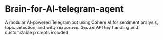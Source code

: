 # Brain-for-AI-telegram-agent
A modular AI-powered Telegram bot using Cohere AI for sentiment analysis, topic detection, and witty responses. Secure API key handling and customizable prompts included
